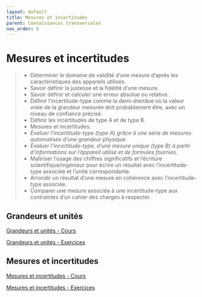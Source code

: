 ```yaml
---
layout: default
title: Mesures et incertitudes
parent: Connaissances transversales
nav_order: 5
---
```



# Mesures et incertitudes

> - Déterminer le domaine de validité d’une mesure d’après les caractéristiques des appareils utilisés.
> - Savoir définir la justesse et la fidélité d’une mesure.
> - Savoir définir et calculer une erreur absolue ou relative.
> - Définir l’incertitude-type comme la demi-étendue où la valeur vraie de la grandeur mesurée doit probablement être, avec un niveau de confiance précisé.
> - Définir les incertitudes de type A et de type B.
> - Mesures et incertitudes.
> - *Évaluer l’incertitude-type (type A) grâce à une série de mesures automatisée d’une grandeur physique.*
> - *Évaluer l’incertitude-type, d’une mesure unique (type B) à partir d’informations sur l’appareil utilisé et de formules fournies.*
> - Maîtriser l’usage des chiffres significatifs et l’écriture scientifique/ingénieur pour écrire un résultat avec l’incertitude-type associée et l’unité correspondante.
> - Arrondir un résultat d’une mesure en cohérence avec l’incertitude-type associée.
> - Comparer une mesure associée à une incertitude-type aux contraintes d’un cahier des charges à respecter.

## Grandeurs et unités

[Grandeurs et unités - Cours](/cours/mesures-incertitudes/bts-ciel_grandeurs-et-unites_cours.pdf)

[Grandeurs et unités - Exercices](/cours/mesures-incertitudes/bts-ciel_grandeurs-et-unites_exercices.pdf)

## Mesures et incertitudes

[Mesures et incertitudes - Cours](/cours/mesures-incertitudes/bts-ciel_mesures-et-incertitudes_cours.pdf)

[Mesures et incertitudes - Exercices](/cours/mesures-incertitudes/bts-ciel_mesures-et-incertitudes_exercices.pdf)